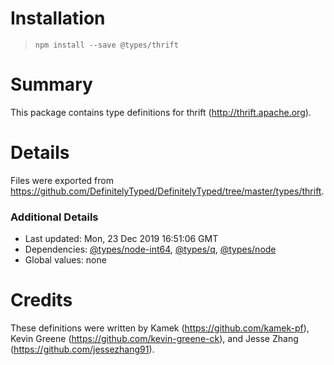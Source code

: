 # Installation
> `npm install --save @types/thrift`

# Summary
This package contains type definitions for thrift (http://thrift.apache.org).

# Details
Files were exported from https://github.com/DefinitelyTyped/DefinitelyTyped/tree/master/types/thrift.

### Additional Details
 * Last updated: Mon, 23 Dec 2019 16:51:06 GMT
 * Dependencies: [@types/node-int64](https://npmjs.com/package/@types/node-int64), [@types/q](https://npmjs.com/package/@types/q), [@types/node](https://npmjs.com/package/@types/node)
 * Global values: none

# Credits
These definitions were written by Kamek (https://github.com/kamek-pf), Kevin Greene (https://github.com/kevin-greene-ck), and Jesse Zhang (https://github.com/jessezhang91).
